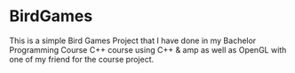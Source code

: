 # BirdGames
This is a simple Bird Games Project that I have done in my Bachelor Programming Course C++ course using C++ & amp as well as OpenGL with one of my friend for the course project.
